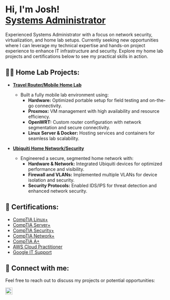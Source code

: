<h1>Hi, I'm Josh! <br/><a href="https://www.linkedin.com/in/Josh-Christman//">Systems Administrator </a></h1>

<p>Experienced Systems Administrator with a focus on network security, virtualization, and home lab setups. Currently seeking new opportunities where I can leverage my technical expertise and hands-on project experience to enhance IT infrastructure and security. Explore my home lab projects and certifications below to see my practical skills in action.</p>

<h2>👨‍💻 Home Lab Projects:</h2>

- <b>[Travel Router/Mobile Home Lab](https://github.com/JoshChristman/MobileHomeLab)</b>
  - Built a fully mobile lab environment using:
    - **Hardware:** Optimized portable setup for field testing and on-the-go connectivity.
    - **Proxmox:** VM management with high availability and resource efficiency.
    - **OpenWRT:** Custom router configuration with network segmentation and secure connectivity.
    - **Linux Server & Docker:** Hosting services and containers for seamless lab scalability.

- <b>[Ubiquiti Home Network/Security](https://github.com/JoshChristman/UbiquitiHomeNetwork)</b>
  - Engineered a secure, segmented home network with:
    - **Hardware & Network:** Integrated Ubiquiti devices for optimized performance and visibility.
    - **Firewall and VLANs:** Implemented multiple VLANs for device isolation and security.
    - **Security Protocols:** Enabled IDS/IPS for threat detection and enhanced network security.

<h2>📜 Certifications:</h2>

- [CompTIA Linux+](https://www.certmetrics.com/comptia/public/verification.aspx?code=CWC2VXQVL79LFS9L)
- [CompTIA Server+](https://www.certmetrics.com/comptia/public/verification.aspx?code=K0KVGCJ8BVPPFB97)
- [CompTIA Security+](https://www.certmetrics.com/comptia/public/verification.aspx?code=JXPSWNKV3V56VWWB)
- [CompTIA Network+](https://www.certmetrics.com/comptia/public/verification.aspx?code=1YBDGV50E4KPVHGQ)
- [CompTIA A+](https://www.certmetrics.com/comptia/public/verification.aspx?code=3646TWL83Q3PV35T)
- [AWS Cloud Practitioner](https://cp.certmetrics.com/amazon/en/public/verify/credential/HKTSPSDBFERQQYSG)
- [Google IT Support](https://coursera.org/share/2cf5fa9146d881970990644398f6fa3a)

<h2>🤳 Connect with me:</h2>

<p>Feel free to reach out to discuss my projects or potential opportunities:</p>

[<img align="left" alt="Joshchristman | LinkedIn" width="22px" src="https://cdn.jsdelivr.net/npm/simple-icons@v3/icons/linkedin.svg" />][linkedin]

[linkedin]: www.linkedin.com/in/josh-christman
